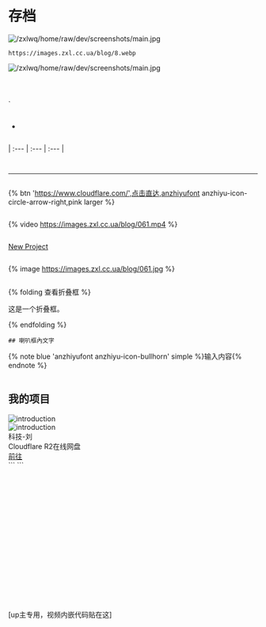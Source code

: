   # 存档
![/zxlwq/home/raw/dev/screenshots/main.jpg](https://images.zxl.cc.ua/blog/8.webp)
```
https://images.zxl.cc.ua/blog/8.webp
```
![/zxlwq/home/raw/dev/screenshots/main.jpg](https://images.zxl.cc.ua/blog/5.webp)

```
```

```
```

```

```
`
```
```
-
```
```
| :--- | :--- | :--- |
```
```
>
```
```
---
```
```
{% btn 'https://www.cloudflare.com/',点击直达,anzhiyufont anzhiyu-icon-circle-arrow-right,pink larger %}
```
```
{% video https://images.zxl.cc.ua/blog/061.mp4 %}
```
```
[New Project](https://vercel.com/new)
```
```
{% image https://images.zxl.cc.ua/blog/061.jpg %}
```
```
{% folding 查看折叠框 %}

这是一个折叠框。

{% endfolding %}

```
## 喇叭框內文字
```
{% note blue 'anzhiyufont anzhiyu-icon-bullhorn' simple %}输入内容{% endnote %}
```
```
## 我的项目
<div class="introduction-card" style="width: 80%;">
  <div class="introduction-card-top">
    <div class="int-card-info"></div>
    <img src="https://images.zxl.cc.ua/blog/34.png" class="no-lightbox" alt="introduction"/>
  </div>     
  <div class="introduction-card-bottom">
    <div class="left">
      <img src="https://images.zxl.cc.ua/blog/1.webp" class="no-lightbox" alt="introduction"/>
      <div class="info">
        <div class="title">科技-刘</div>
        <div class="subTitle">Cloudflare R2在线网盘</div>
      </div>
    </div>
    <div class="right">
      <a target="_blank" rel="noopener" href="https://pan.zxl.cc.ua" tableindex="-1" class="no-text-decoration">前往</a>
    </div>
  </div>
</div>
```
```
<div class="video-container">
[up主专用，视频内嵌代码贴在这]
</div>

<style>
.video-container {
    position: relative;
    width: 100%;
    padding-top: 56.25%; /* 16:9 aspect ratio (height/width = 9/16 * 100%) */
}

.video-container iframe {
    position: absolute;
    top: 0;
    left: 0;
    width: 100%;
    height: 100%;
}
</style>

```
